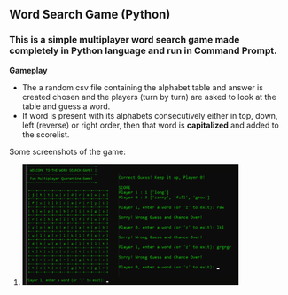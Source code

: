## Word Search Game (Python)

### This is a simple multiplayer word search game made completely in Python language and run in Command Prompt.

__Gameplay__
- The a random csv file containing the alphabet table and answer is created chosen and the players (turn by turn) are asked to look at the table and guess a word.
- If word is present with its alphabets consecutively either in top, down, left (reverse) or right order, then that word is **capitalized** and added to the scorelist.

Some screenshots of the game:

1. <img src="wordsearch_demo.png" width="390">
